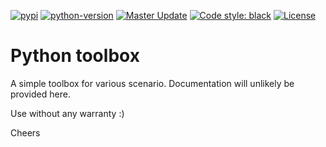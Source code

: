 [![pypi](https://img.shields.io/pypi/v/soraxas-toolbox)](https://pypi.org/project/soraxas-toolbox/)
[![python-version](https://img.shields.io/pypi/pyversions/soraxas-toolbox)](https://pypi.org/project/soraxas-toolbox)
[![Master Update](https://img.shields.io/github/last-commit/soraxas/python-soraxas_toolbox/master.svg)](https://github.com/soraxas/python-soraxas_toolbox/commits/master)
[![Code style: black](https://img.shields.io/badge/code%20style-black-000000.svg)](https://github.com/psf/black)
[![License](https://img.shields.io/github/license/soraxas/python-soraxas_toolbox.svg)](https://github.com/soraxas/python-soraxas_toolbox/blob/master/LICENSE)

# Python toolbox

A simple toolbox for various scenario. Documentation will unlikely be provided here.

Use without any warranty :)

Cheers
